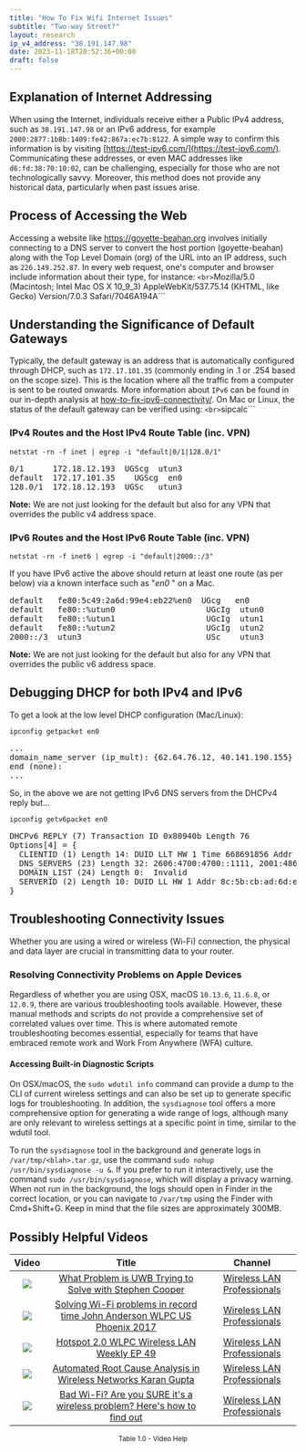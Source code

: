 ```yaml
---
title: "How To Fix Wifi Internet Issues"
subtitle: "Two-way Street?"
layout: research
ip_v4_address: "38.191.147.98"
date: 2023-11-18T20:52:36+00:00
draft: false
---
```


## Explanation of Internet Addressing

When using the Internet, individuals receive either a Public IPv4 address, such as `38.191.147.98` or an IPv6 address, for example `2000:2877:1b8b:1409:fe42:867a:ec7b:8122`. A simple way to confirm this information is by visiting [https://test-ipv6.com/](https://test-ipv6.com/). Communicating these addresses, or even MAC addresses like `d6:fd:38:70:10:02`, can be challenging, especially for those who are not technologically savvy. Moreover, this method does not provide any historical data, particularly when past issues arise.
## Process of Accessing the Web

Accessing a website like https://goyette-beahan.org involves initially connecting to a DNS server to convert the host portion (goyette-beahan) along with the Top Level Domain (org) of the URL into an IP address, such as `226.149.252.87`. In every web request, one's computer and browser include information about their type, for instance:
```<br>```Mozilla/5.0 (Macintosh; Intel Mac OS X 10_9_3) AppleWebKit/537.75.14 (KHTML, like Gecko) Version/7.0.3 Safari/7046A194A```
## Understanding the Significance of Default Gateways

Typically, the default gateway is an address that is automatically configured through DHCP, such as `172.17.101.35` (commonly ending in .1 or .254 based on the scope size). This is the location where all the traffic from a computer is sent to be routed onwards. More information about `IPv6` can be found in our in-depth analysis at [how-to-fix-ipv6-connectivity/](/blog/how-to-fix-ipv6-connectivity/). On Mac or Linux, the status of the default gateway can be verified using:
```<br>```sipcalc```
### IPv4 Routes and the Host IPv4 Route Table (inc. VPN)
```netstat -rn -f inet | egrep -i "default|0/1|128.0/1"```

<pre>
0/1      172.18.12.193  UGScg  utun3
default  172.17.101.35    UGScg  en0
128.0/1  172.18.12.193  UGSc   utun3</pre>

**Note:** We are not just looking for the default but also for any VPN that overrides the public v4 address space.

### IPv6 Routes and the Host IPv6 Route Table (inc. VPN)
```netstat -rn -f inet6 | egrep -i "default|2000::/3"```

If you have IPv6 active the above should return at least one route (as per below) via a known interface such as "_en0_ " on a Mac. 

<pre>
default   fe80:5c49:2a6d:99e4:eb22%en0  UGcg   en0
default   fe80::%utun0                   UGcIg  utun0
default   fe80::%utun1                   UGcIg  utun1
default   fe80::%utun2                   UGcIg  utun2
2000::/3  utun3                          USc    utun3</pre>

**Note:** We are not just looking for the default but also for any VPN that overrides the public v6 address space.
<br>

## Debugging DHCP for both IPv4 and IPv6

To get a look at the low level DHCP configuration (Mac/Linux): 

```ipconfig getpacket en0```

<pre>
...
domain_name_server (ip_mult): {62.64.76.12, 40.141.190.155}
end (none):
...</pre>

So, in the above we are not getting IPv6 DNS servers from the DHCPv4 reply but...

```ipconfig getv6packet en0```

<pre>
DHCPv6 REPLY (7) Transaction ID 0x80940b Length 76
Options[4] = {
  CLIENTID (1) Length 14: DUID LLT HW 1 Time 668691856 Addr d6:fd:38:70:10:02
  DNS_SERVERS (23) Length 32: 2606:4700:4700::1111, 2001:4860:4860::8844
  DOMAIN_LIST (24) Length 0:  Invalid
  SERVERID (2) Length 10: DUID LL HW 1 Addr 8c:5b:cb:ad:6d:e1
}</pre>




## Troubleshooting Connectivity Issues
Whether you are using a wired or wireless (Wi-Fi) connection, the physical and data layer are crucial in transmitting data to your router.
### Resolving Connectivity Problems on Apple Devices
Regardless of whether you are using OSX, macOS ```10.13.6```, ```11.6.8```, or ```12.0.9```, there are various troubleshooting tools available. However, these manual methods and scripts do not provide a comprehensive set of correlated values over time. This is where automated remote troubleshooting becomes essential, especially for teams that have embraced remote work and Work From Anywhere (WFA) culture.
#### Accessing Built-in Diagnostic Scripts
On OSX/macOS, the ```sudo wdutil info``` command can provide a dump to the CLI of current wireless settings and can also be set up to generate specific logs for troubleshooting. In addition, the ```sysdiagnose``` tool offers a more comprehensive option for generating a wide range of logs, although many are only relevant to wireless settings at a specific point in time, similar to the wdutil tool.

To run the ```sysdiagnose``` tool in the background and generate logs in ```/var/tmp/<blah>.tar.gz```, use the command ```sudo nohup /usr/bin/sysdiagnose -u &```. If you prefer to run it interactively, use the command ```sudo /usr/bin/sysdiagnose```, which will display a privacy warning. When not run in the background, the logs should open in Finder in the correct location, or you can navigate to ```/var/tmp``` using the Finder with Cmd+Shift+G. Keep in mind that the file sizes are approximately 300MB.
## Possibly Helpful Videos

<link href="/plugins/lity/css/lity.min.css" rel="stylesheet">
<script src="/plugins/lity/js/lity.min.js"></script>
<div class="table1-start"></div>

|Video | Title | Channel |
| :---: | :---: | :---: |
|<a href="https://www.youtube.com/watch?v=zq5WOz06k_k" data-lity><img src="https://i.ytimg.com/vi/zq5WOz06k_k/default.jpg" class="img-fluid"></a>|<a href="https://www.youtube.com/watch?v=zq5WOz06k_k" data-lity>What Problem is UWB Trying to Solve with Stephen Cooper</a>|<a target="_blank" href="https://www.youtube.com/channel/UCIzBSS46vcqhwmBZ7ZpY-yg" >Wireless LAN Professionals</a>|
|<a href="https://www.youtube.com/watch?v=s0FBo08Sw4A" data-lity><img src="https://i.ytimg.com/vi/s0FBo08Sw4A/default.jpg" class="img-fluid"></a>|<a href="https://www.youtube.com/watch?v=s0FBo08Sw4A" data-lity>Solving Wi-Fi problems in record time   John Anderson   WLPC US Phoenix 2017</a>|<a target="_blank" href="https://www.youtube.com/channel/UCIzBSS46vcqhwmBZ7ZpY-yg" >Wireless LAN Professionals</a>|
|<a href="https://www.youtube.com/watch?v=rjE-BEVlS-0" data-lity><img src="https://i.ytimg.com/vi/rjE-BEVlS-0/default.jpg" class="img-fluid"></a>|<a href="https://www.youtube.com/watch?v=rjE-BEVlS-0" data-lity>Hotspot 2.0   WLPC Wireless LAN Weekly EP 49</a>|<a target="_blank" href="https://www.youtube.com/channel/UCIzBSS46vcqhwmBZ7ZpY-yg" >Wireless LAN Professionals</a>|
|<a href="https://www.youtube.com/watch?v=34m0u23_izY" data-lity><img src="https://i.ytimg.com/vi/34m0u23_izY/default.jpg" class="img-fluid"></a>|<a href="https://www.youtube.com/watch?v=34m0u23_izY" data-lity>Automated Root Cause Analysis in Wireless Networks   Karan Gupta</a>|<a target="_blank" href="https://www.youtube.com/channel/UCIzBSS46vcqhwmBZ7ZpY-yg" >Wireless LAN Professionals</a>|
|<a href="https://www.youtube.com/watch?v=1G4qihqHZJ0" data-lity><img src="https://i.ytimg.com/vi/1G4qihqHZJ0/default.jpg" class="img-fluid"></a>|<a href="https://www.youtube.com/watch?v=1G4qihqHZJ0" data-lity>Bad Wi-Fi? Are you SURE it&#39;s a wireless problem? Here&#39;s how to find out</a>|<a target="_blank" href="https://www.youtube.com/channel/UCIzBSS46vcqhwmBZ7ZpY-yg" >Wireless LAN Professionals</a>|

<center><small>Table 1.0 - Video Help</small></center>
 <br>
<div class="table1-end"></div>
<script type="text/javascript">
(function() {
    $('div.table1-start').nextUntil('div.table1-end', 'table').addClass('table thead-dark table-striped table-responsive rounded').attr('id', 't1');
    $('#t1').find('thead').addClass('thead-dark');
})();
</script>
